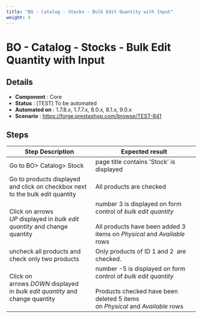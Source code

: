```yaml
---
title: "BO - Catalog - Stocks - Bulk Edit Quantity with Input"
weight: 4
---
```


# BO - Catalog - Stocks - Bulk Edit Quantity with Input
## Details
* **Component** : Core
* **Status** : [TEST] To be automated
* **Automated on** : 1.7.8.x, 1.7.7.x, 8.0.x, 8.1.x, 9.0.x
* **Scenario** : https://forge.prestashop.com/browse/TEST-841

## Steps
| Step Description | Expected result |
| ----- | ----- |
| Go to BO> Catalog> Stock | page title contains 'Stock' is displayed |
| Go to products displayed and click on checkbox next to the bulk edit quantity | All products are checked |
| Click on arrows *UP* displayed in _bulk edit quantity_ and change quantity | number 3 is displayed on form control of _bulk edit quantity_ <br><br>All products have been added 3 items on *Physical* and *Available* rows |
| uncheck all products and check only two products | Only products of ID 1 and 2  are checked. |
| Click on arrows *DOWN* displayed in _bulk edit quantity_ and change quantity | number -5 is displayed on form control of _bulk edit quantity_ <br><br>Products checked have been deleted 5 items on *Physical* and *Available* rows |
